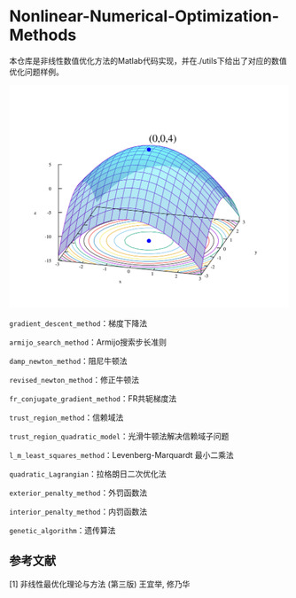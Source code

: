 # Nonlinear-Numerical-Optimization-Methods

本仓库是非线性数值优化方法的Matlab代码实现，并在./utils下给出了对应的数值优化问题样例。

<img src="./assets/Max_paraboloid.svg.png" width="1000px">

`gradient_descent_method`：梯度下降法

`armijo_search_method`：Armijo搜索步长准则

`damp_newton_method`：阻尼牛顿法

`revised_newton_method`：修正牛顿法

`fr_conjugate_gradient_method`：FR共轭梯度法

`trust_region_method`：信赖域法

`trust_region_quadratic_model`：光滑牛顿法解决信赖域子问题

`l_m_least_squares_method`：Levenberg-Marquardt 最小二乘法

`quadratic_Lagrangian`：拉格朗日二次优化法

`exterior_penalty_method`：外罚函数法

`interior_penalty_method`：内罚函数法

`genetic_algorithm`：遗传算法


## 参考文献

[1] 非线性最优化理论与方法 (第三版) 王宜举, 修乃华
